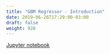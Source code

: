 ```yaml
---
title: "GBM Regressor - Introduction"
date: 2019-06-26T17:29:00-03:00
draft: false
weight: 920
---
```


[Jupyter notebook](https://nbviewer.jupyter.org/github/gmoncarz/machine_learning_tour/blob/master/notebooks/09_gbm/regressor/01_gbm_regressor.ipynb)

<div> 
    <object type="text/html" width="100%" height="1000" data="https://nbviewer.jupyter.org/github/gmoncarz/machine_learning_tour/blob/master/notebooks/09_gbm/regressor/01_gbm_regressor.ipynb">
    </object>
</div>

